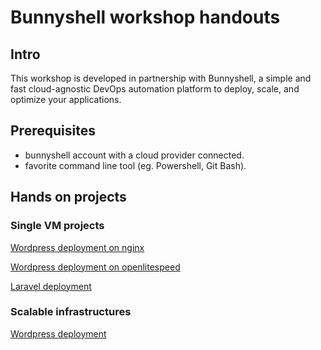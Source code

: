 # Bunnyshell workshop handouts

## Intro

This workshop is developed in partnership with Bunnyshell, a simple and fast cloud-agnostic DevOps automation platform to deploy, scale, and optimize your applications.

## Prerequisites

* bunnyshell account with a cloud provider connected.
* favorite command line tool \(eg. Powershell, Git Bash\).

## Hands on projects

### Single VM projects

[Wordpress deployment on nginx](wordpress-nginx.md)

[Wordpress deployment on openlitespeed](wordpress-openlitespeed.md)

[Laravel deployment](laravel.md)

### Scalable infrastructures

[Wordpress deployment](wordpress-scalable-infrastructure.md)

